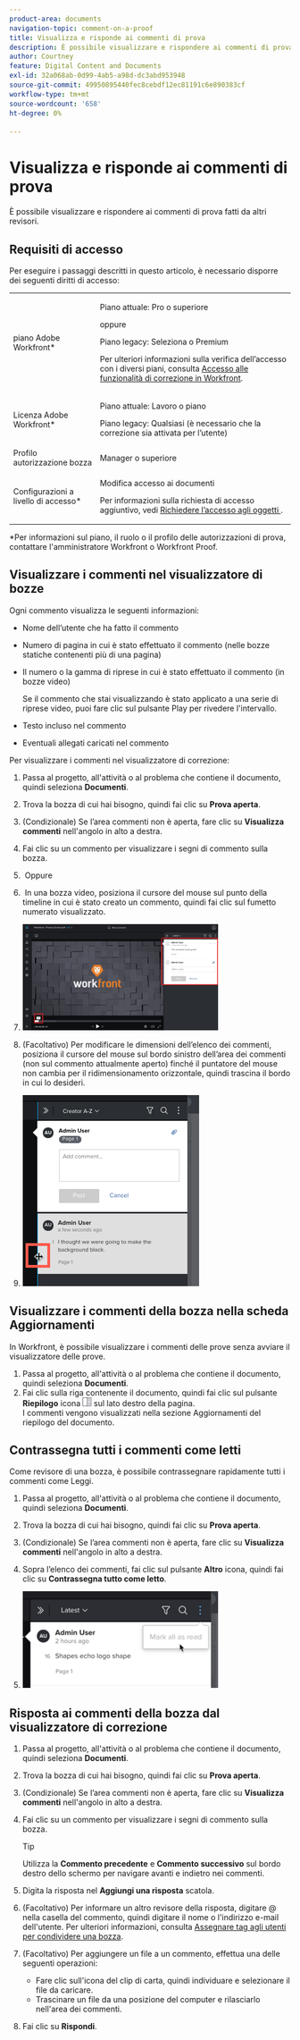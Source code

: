 ```yaml
---
product-area: documents
navigation-topic: comment-on-a-proof
title: Visualizza e risponde ai commenti di prova
description: È possibile visualizzare e rispondere ai commenti di prova fatti da altri revisori.
author: Courtney
feature: Digital Content and Documents
exl-id: 32a068ab-0d99-4ab5-a98d-dc3abd953948
source-git-commit: 49950895440fec8cebdf12ec81191c6e890383cf
workflow-type: tm+mt
source-wordcount: '658'
ht-degree: 0%

---
```


# Visualizza e risponde ai commenti di prova

È possibile visualizzare e rispondere ai commenti di prova fatti da altri revisori.

## Requisiti di accesso

Per eseguire i passaggi descritti in questo articolo, è necessario disporre dei seguenti diritti di accesso:

<table style="table-layout:auto"> 
 <col> 
 <col> 
 <tbody> 
  <tr> 
   <td role="rowheader">piano Adobe Workfront*</td> 
   <td> <p>Piano attuale: Pro o superiore</p> <p>oppure</p> <p>Piano legacy: Seleziona o Premium</p> <p>Per ulteriori informazioni sulla verifica dell’accesso con i diversi piani, consulta <a href="/help/quicksilver/administration-and-setup/manage-workfront/configure-proofing/access-to-proofing-functionality.md" class="MCXref xref">Accesso alle funzionalità di correzione in Workfront</a>.</p> </td> 
  </tr> 
  <tr> 
   <td role="rowheader">Licenza Adobe Workfront*</td> 
   <td> <p>Piano attuale: Lavoro o piano</p> <p>Piano legacy: Qualsiasi (è necessario che la correzione sia attivata per l’utente)</p> </td> 
  </tr> 
  <tr> 
   <td role="rowheader">Profilo autorizzazione bozza </td> 
   <td>Manager o superiore</td> 
  </tr> 
  <tr> 
   <td role="rowheader">Configurazioni a livello di accesso*</td> 
   <td> <p>Modifica accesso ai documenti</p> <p>Per informazioni sulla richiesta di accesso aggiuntivo, vedi <a href="../../../../workfront-basics/grant-and-request-access-to-objects/request-access.md" class="MCXref xref">Richiedere l’accesso agli oggetti </a>.</p> </td> 
  </tr> 
 </tbody> 
</table>

&#42;Per informazioni sul piano, il ruolo o il profilo delle autorizzazioni di prova, contattare l&#39;amministratore Workfront o Workfront Proof.

## Visualizzare i commenti nel visualizzatore di bozze

Ogni commento visualizza le seguenti informazioni:

* Nome dell’utente che ha fatto il commento
* Numero di pagina in cui è stato effettuato il commento (nelle bozze statiche contenenti più di una pagina)
* Il numero o la gamma di riprese in cui è stato effettuato il commento (in bozze video)

   Se il commento che stai visualizzando è stato applicato a una serie di riprese video, puoi fare clic sul pulsante Play per rivedere l&#39;intervallo.

* Testo incluso nel commento
* Eventuali allegati caricati nel commento

Per visualizzare i commenti nel visualizzatore di correzione:

1. Passa al progetto, all&#39;attività o al problema che contiene il documento, quindi seleziona **Documenti**.
1. Trova la bozza di cui hai bisogno, quindi fai clic su **Prova aperta**.

1. (Condizionale) Se l’area commenti non è aperta, fare clic su **Visualizza commenti** nell&#39;angolo in alto a destra.
1. Fai clic su un commento per visualizzare i segni di commento sulla bozza.
1.  Oppure
1.  In una bozza video, posiziona il cursore del mouse sul punto della timeline in cui è stato creato un commento, quindi fai clic sul fumetto numerato visualizzato.
1. ![proof_comment_video.png](assets/proof-comment-video-350x190.png)

1. (Facoltativo) Per modificare le dimensioni dell’elenco dei commenti, posiziona il cursore del mouse sul bordo sinistro dell’area dei commenti (non sul commento attualmente aperto) finché il puntatore del mouse non cambia per il ridimensionamento orizzontale, quindi trascina il bordo in cui lo desideri.
1. ![resize_comment_area-mouse.png](assets/resize-comment-area-mouse.png)

## Visualizzare i commenti della bozza nella scheda Aggiornamenti

In Workfront, è possibile visualizzare i commenti delle prove senza avviare il visualizzatore delle prove.

1. Passa al progetto, all&#39;attività o al problema che contiene il documento, quindi seleziona **Documenti**.
1. Fai clic sulla riga contenente il documento, quindi fai clic sul pulsante **Riepilogo** icona ![](assets/summary-panel-icon.png) sul lato destro della pagina.\
   I commenti vengono visualizzati nella sezione Aggiornamenti del riepilogo del documento.

## Contrassegna tutti i commenti come letti

Come revisore di una bozza, è possibile contrassegnare rapidamente tutti i commenti come Leggi.

1. Passa al progetto, all&#39;attività o al problema che contiene il documento, quindi seleziona **Documenti**.
1. Trova la bozza di cui hai bisogno, quindi fai clic su **Prova aperta**.

1. (Condizionale) Se l’area commenti non è aperta, fare clic su **Visualizza commenti** nell&#39;angolo in alto a destra.

1. Sopra l’elenco dei commenti, fai clic sul pulsante **Altro** icona, quindi fai clic su **Contrassegna tutto come letto**.

1. ![](assets/mceclip8-350x173.png)

## Risposta ai commenti della bozza dal visualizzatore di correzione

1. Passa al progetto, all&#39;attività o al problema che contiene il documento, quindi seleziona **Documenti**.
1. Trova la bozza di cui hai bisogno, quindi fai clic su **Prova aperta**.

1. (Condizionale) Se l’area commenti non è aperta, fare clic su **Visualizza commenti** nell&#39;angolo in alto a destra.
1. Fai clic su un commento per visualizzare i segni di commento sulla bozza.

   >[!TIP]
   >
   >Utilizza la **Commento precedente** e **Commento successivo** sul bordo destro dello schermo per navigare avanti e indietro nei commenti.

1. Digita la risposta nel **Aggiungi una risposta** scatola.
1. (Facoltativo) Per informare un altro revisore della risposta, digitare @ nella casella del commento, quindi digitare il nome o l&#39;indirizzo e-mail dell&#39;utente. Per ulteriori informazioni, consulta [Assegnare tag agli utenti per condividere una bozza](../../../../review-and-approve-work/proofing/reviewing-proofs-within-workfront/comment-on-a-proof/tag-users-to-share-proof.md).
1. (Facoltativo) Per aggiungere un file a un commento, effettua una delle seguenti operazioni:

   * Fare clic sull&#39;icona del clip di carta, quindi individuare e selezionare il file da caricare.
   * Trascinare un file da una posizione del computer e rilasciarlo nell&#39;area dei commenti.

1. Fai clic su **Rispondi**.
